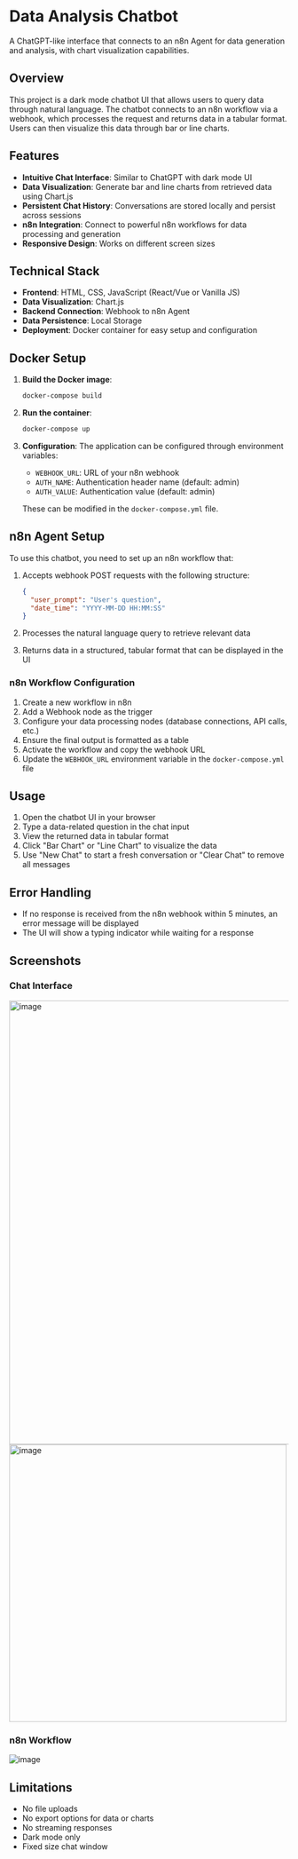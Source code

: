 # Data Analysis Chatbot

A ChatGPT-like interface that connects to an n8n Agent for data generation and analysis, with chart visualization capabilities.

## Overview

This project is a dark mode chatbot UI that allows users to query data through natural language. The chatbot connects to an n8n workflow via a webhook, which processes the request and returns data in a tabular format. Users can then visualize this data through bar or line charts.

## Features

- **Intuitive Chat Interface**: Similar to ChatGPT with dark mode UI
- **Data Visualization**: Generate bar and line charts from retrieved data using Chart.js
- **Persistent Chat History**: Conversations are stored locally and persist across sessions
- **n8n Integration**: Connect to powerful n8n workflows for data processing and generation
- **Responsive Design**: Works on different screen sizes

## Technical Stack

- **Frontend**: HTML, CSS, JavaScript (React/Vue or Vanilla JS)
- **Data Visualization**: Chart.js
- **Backend Connection**: Webhook to n8n Agent
- **Data Persistence**: Local Storage
- **Deployment**: Docker container for easy setup and configuration

## Docker Setup

1. **Build the Docker image**:
   ```bash
   docker-compose build
   ```

2. **Run the container**:
   ```bash
   docker-compose up
   ```

3. **Configuration**:
   The application can be configured through environment variables:
   - `WEBHOOK_URL`: URL of your n8n webhook
   - `AUTH_NAME`: Authentication header name (default: admin)
   - `AUTH_VALUE`: Authentication value (default: admin)

   These can be modified in the `docker-compose.yml` file.

## n8n Agent Setup

To use this chatbot, you need to set up an n8n workflow that:

1. Accepts webhook POST requests with the following structure:
   ```json
   {
     "user_prompt": "User's question",
     "date_time": "YYYY-MM-DD HH:MM:SS"
   }
   ```

2. Processes the natural language query to retrieve relevant data
   
3. Returns data in a structured, tabular format that can be displayed in the UI

### n8n Workflow Configuration

1. Create a new workflow in n8n
2. Add a Webhook node as the trigger
3. Configure your data processing nodes (database connections, API calls, etc.)
4. Ensure the final output is formatted as a table
5. Activate the workflow and copy the webhook URL
6. Update the `WEBHOOK_URL` environment variable in the `docker-compose.yml` file

## Usage

1. Open the chatbot UI in your browser
2. Type a data-related question in the chat input
3. View the returned data in tabular format
4. Click "Bar Chart" or "Line Chart" to visualize the data
5. Use "New Chat" to start a fresh conversation or "Clear Chat" to remove all messages

## Error Handling

- If no response is received from the n8n webhook within 5 minutes, an error message will be displayed
- The UI will show a typing indicator while waiting for a response

## Screenshots

### Chat Interface
<img width="800" alt="image" src="https://github.com/user-attachments/assets/85a5acef-4f41-4ddc-9571-e311e41955ee" />
<img width="500" alt="image" src="https://github.com/user-attachments/assets/86181685-7dfb-4d32-820c-6dc616420760" />


### n8n Workflow
![image](https://github.com/user-attachments/assets/86b7a7de-11c3-4e76-86ab-89083d61adcf)


## Limitations

- No file uploads
- No export options for data or charts
- No streaming responses
- Dark mode only
- Fixed size chat window
